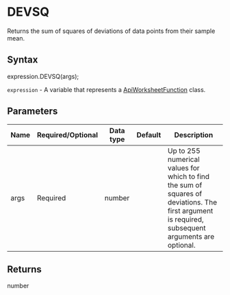 # DEVSQ

Returns the sum of squares of deviations of data points from their sample mean.

## Syntax

expression.DEVSQ(args);

`expression` - A variable that represents a [ApiWorksheetFunction](../ApiWorksheetFunction.md) class.

## Parameters

| **Name** | **Required/Optional** | **Data type** | **Default** | **Description** |
| ------------- | ------------- | ------------- | ------------- | ------------- |
| args | Required | number |  | Up to 255 numerical values for which to find the sum of squares of deviations. The first argument is required, subsequent arguments are optional. |

## Returns

number